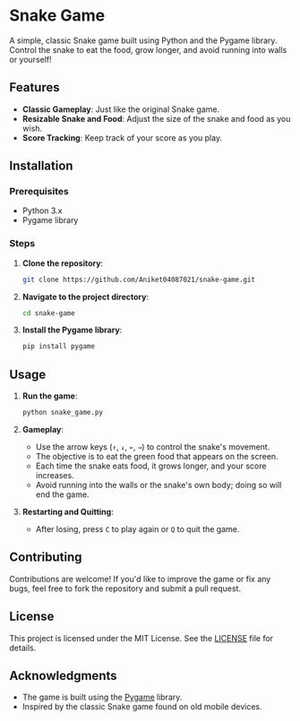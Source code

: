 # Snake Game

A simple, classic Snake game built using Python and the Pygame library. Control the snake to eat the food, grow longer, and avoid running into walls or yourself!

## Features

- **Classic Gameplay**: Just like the original Snake game.
- **Resizable Snake and Food**: Adjust the size of the snake and food as you wish.
- **Score Tracking**: Keep track of your score as you play.

## Installation

### Prerequisites

- Python 3.x
- Pygame library

### Steps

1. **Clone the repository**:
    ```bash
    git clone https://github.com/Aniket04087021/snake-game.git
    ```
2. **Navigate to the project directory**:
    ```bash
    cd snake-game
    ```
3. **Install the Pygame library**:
    ```bash
    pip install pygame
    ```

## Usage

1. **Run the game**:
    ```bash
    python snake_game.py
    ```

2. **Gameplay**:
    - Use the arrow keys (`↑`, `↓`, `←`, `→`) to control the snake's movement.
    - The objective is to eat the green food that appears on the screen.
    - Each time the snake eats food, it grows longer, and your score increases.
    - Avoid running into the walls or the snake's own body; doing so will end the game.

3. **Restarting and Quitting**:
    - After losing, press `C` to play again or `Q` to quit the game.

## Contributing

Contributions are welcome! If you'd like to improve the game or fix any bugs, feel free to fork the repository and submit a pull request.

## License

This project is licensed under the MIT License. See the [LICENSE](LICENSE) file for details.

## Acknowledgments

- The game is built using the [Pygame](https://www.pygame.org/) library.
- Inspired by the classic Snake game found on old mobile devices.

